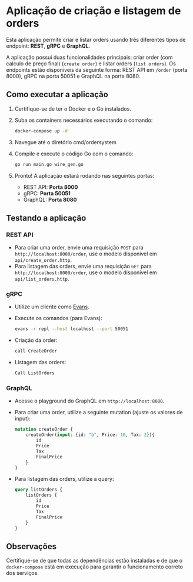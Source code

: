 # Aplicação de criação e listagem de orders

Esta aplicação permite criar e listar orders usando três diferentes tipos de endpoint: **REST**, **gRPC** e **GraphQL**.

A aplicação possui duas funcionalidades principais: criar order (com calculo de preço final) (`create order`) e listar orders (`list orders`). Os endpoints estão disponíveis da seguinte forma: REST API em `/order` (porta 8000), gRPC na porta 50051 e GraphQL na porta 8080.

## Como executar a aplicação

1. Certifique-se de ter o Docker e o Go instalados.
2. Suba os containers necessários executando o comando:
    ```bash
    docker-compose up -d
    ```

3. Navegue até o diretório cmd/ordersystem 
4. Compile e execute o código Go com o comando:
    ```bash
    go run main.go wire_gen.go
    ```

4. Pronto! A aplicação estará rodando nas seguintes portas:
   - REST API: **Porta 8000**
   - gRPC: **Porta 50051**
   - GraphQL: **Porta 8080**

## Testando a aplicação

### REST API
- Para criar uma order, envie uma requisição `POST` para `http://localhost:8000/order`, use o modelo disponível em `api/create_order.http`.
- Para listagem das orders, envie uma requisição `GET` para `http://localhost:8000/order`, use o modelo disponível em `api/list_orders.http`.

### gRPC
- Utilize um cliente como [Evans](https://github.com/ktr0731/evans).
- Execute os comandos (para Evans):
    ```bash
    evans -r repl --host localhost --port 50051
    ```

- Criação da order:
    ```bash
    call CreateOrder
    ```

- Listagem das orders:
    ```bash
    Call ListOrders
    ```

### GraphQL
- Acesse o playground do GraphQL em `http://localhost:8080`.
- Para criar uma order, utilize a seguinte mutation (ajuste os valores de input):
    ```graphql
    mutation createOrder {
        createOrder(input: {id: "b", Price: 10, Tax: 2}){
            id
            Price
            Tax
            FinalPrice
        }
    }
    ```

- Para listagem das orders, utilize a query:
    ```graphql
    query listOrders {
        listOrders {
            id
            Price
            Tax
            FinalPrice
        }
    }
    ```

## Observações

Certifique-se de que todas as dependências estão instaladas e de que o `docker-compose` está em execução para garantir o funcionamento correto dos serviços.